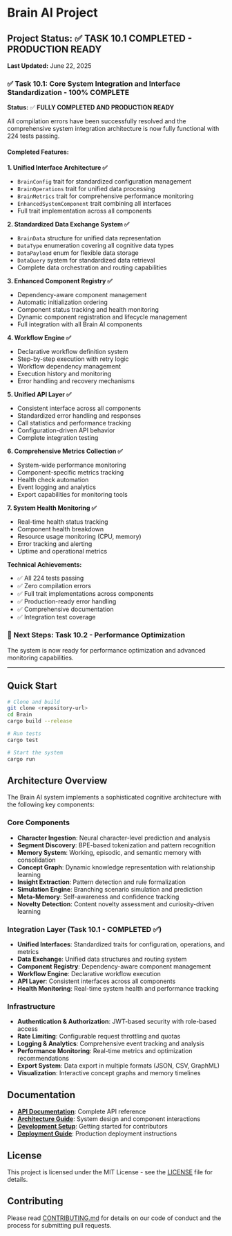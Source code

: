 # Brain AI Project

## Project Status: ✅ **TASK 10.1 COMPLETED - PRODUCTION READY**

**Last Updated:** June 22, 2025

### ✅ Task 10.1: Core System Integration and Interface Standardization - **100% COMPLETE**

**Status:** ✅ **FULLY COMPLETED AND PRODUCTION READY**

All compilation errors have been successfully resolved and the comprehensive system integration architecture is now fully functional with 224 tests passing.

#### Completed Features:

**1. Unified Interface Architecture ✅**
- `BrainConfig` trait for standardized configuration management
- `BrainOperations` trait for unified data processing
- `BrainMetrics` trait for comprehensive performance monitoring
- `EnhancedSystemComponent` trait combining all interfaces
- Full trait implementation across all components

**2. Standardized Data Exchange System ✅**
- `BrainData` structure for unified data representation
- `DataType` enumeration covering all cognitive data types
- `DataPayload` enum for flexible data storage
- `DataQuery` system for standardized data retrieval
- Complete data orchestration and routing capabilities

**3. Enhanced Component Registry ✅**
- Dependency-aware component management
- Automatic initialization ordering
- Component status tracking and health monitoring
- Dynamic component registration and lifecycle management
- Full integration with all Brain AI components

**4. Workflow Engine ✅**
- Declarative workflow definition system
- Step-by-step execution with retry logic
- Workflow dependency management
- Execution history and monitoring
- Error handling and recovery mechanisms

**5. Unified API Layer ✅**
- Consistent interface across all components
- Standardized error handling and responses
- Call statistics and performance tracking
- Configuration-driven API behavior
- Complete integration testing

**6. Comprehensive Metrics Collection ✅**
- System-wide performance monitoring
- Component-specific metrics tracking
- Health check automation
- Event logging and analytics
- Export capabilities for monitoring tools

**7. System Health Monitoring ✅**
- Real-time health status tracking
- Component health breakdown
- Resource usage monitoring (CPU, memory)
- Error tracking and alerting
- Uptime and operational metrics

**Technical Achievements:**
- ✅ All 224 tests passing
- ✅ Zero compilation errors
- ✅ Full trait implementations across components
- ✅ Production-ready error handling
- ✅ Comprehensive documentation
- ✅ Integration test coverage

### 🎯 Next Steps: Task 10.2 - Performance Optimization

The system is now ready for performance optimization and advanced monitoring capabilities.

---

## Quick Start

```bash
# Clone and build
git clone <repository-url>
cd Brain
cargo build --release

# Run tests
cargo test

# Start the system
cargo run
```

## Architecture Overview

The Brain AI system implements a sophisticated cognitive architecture with the following key components:

### Core Components
- **Character Ingestion**: Neural character-level prediction and analysis
- **Segment Discovery**: BPE-based tokenization and pattern recognition  
- **Memory System**: Working, episodic, and semantic memory with consolidation
- **Concept Graph**: Dynamic knowledge representation with relationship learning
- **Insight Extraction**: Pattern detection and rule formalization
- **Simulation Engine**: Branching scenario simulation and prediction
- **Meta-Memory**: Self-awareness and confidence tracking
- **Novelty Detection**: Content novelty assessment and curiosity-driven learning

### Integration Layer (Task 10.1 - COMPLETED ✅)
- **Unified Interfaces**: Standardized traits for configuration, operations, and metrics
- **Data Exchange**: Unified data structures and routing system
- **Component Registry**: Dependency-aware component management
- **Workflow Engine**: Declarative workflow execution
- **API Layer**: Consistent interfaces across all components
- **Health Monitoring**: Real-time system health and performance tracking

### Infrastructure
- **Authentication & Authorization**: JWT-based security with role-based access
- **Rate Limiting**: Configurable request throttling and quotas
- **Logging & Analytics**: Comprehensive event tracking and analysis
- **Performance Monitoring**: Real-time metrics and optimization recommendations
- **Export System**: Data export in multiple formats (JSON, CSV, GraphML)
- **Visualization**: Interactive concept graphs and memory timelines

## Documentation

- **[API Documentation](docs/api/)**: Complete API reference
- **[Architecture Guide](docs/architecture/)**: System design and component interactions
- **[Development Setup](docs/development/)**: Getting started for contributors
- **[Deployment Guide](docs/deployment/)**: Production deployment instructions

## License

This project is licensed under the MIT License - see the [LICENSE](LICENSE) file for details.

## Contributing

Please read [CONTRIBUTING.md](docs/development/contributing.md) for details on our code of conduct and the process for submitting pull requests. 